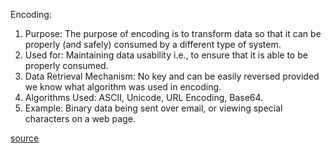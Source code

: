 Encoding:

1. Purpose: The purpose of encoding is to transform data so that it can be properly (and safely) consumed by a different type of system.
2. Used for: Maintaining data usability i.e., to ensure that it is able to be properly consumed.
3. Data Retrieval Mechanism: No key and can be easily reversed provided we know what algorithm was used in encoding.
4. Algorithms Used: ASCII, Unicode, URL Encoding, Base64.
5. Example: Binary data being sent over email, or viewing special characters on a web page.

[source](https://stackoverflow.com/questions/4657416/difference-between-encoding-and-encryption#:~:text=Encoding%20is%20for%20maintaining%20data%20usability%20and%20can%20be%20reversed,order%20to%20return%20to%20plaintext.)

